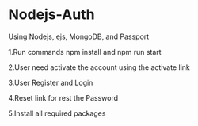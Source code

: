 # Nodejs-Auth
Using Nodejs, ejs, MongoDB, and Passport 

1.Run commands npm install and npm run start

2.User need activate the account using the activate link

3.User Register and Login

4.Reset link for rest the Password





5.Install all required packages 

